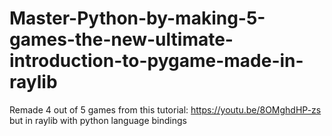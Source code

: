 # Master-Python-by-making-5-games-the-new-ultimate-introduction-to-pygame-made-in-raylib
Remade 4 out of 5 games from this tutorial: https://youtu.be/8OMghdHP-zs but in raylib with python language bindings
